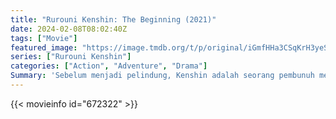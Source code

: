 ```yaml
---
title: "Rurouni Kenshin: The Beginning (2021)"
date: 2024-02-08T08:02:40Z
tags: ["Movie"]
featured_image: "https://image.tmdb.org/t/p/original/iGmfHHa3CSqKrH3yeS9CQVLAVUl.jpg"
series: ["Rurouni Kenshin"]
categories: ["Action", "Adventure", "Drama"]
Summary: 'Sebelum menjadi pelindung, Kenshin adalah seorang pembunuh menakutkan yang dikenal sebagai Battosai, namun ceritanya berubah ketika ia bertemu dengan Tomoe Yukishiro yang lembut.'
---
```


<mux-player stream-type="on-demand"
src="https://kp3d-my.sharepoint.com/personal/ryoo_kp3d_onmicrosoft_com/_layouts/15/download.aspx?share=EQjjQLlUL89OphG06B_zg2EBGu-OwjmHkHeauLflO3EIsQ" prefer-playback="mse" controls>

</mux-player>


{{< movieinfo id="672322" >}}

<script src="https://cdn.jsdelivr.net/npm/@mux/mux-player"></script>

 <script type="application/ld+json">
{
"@context": "https://schema.org/",
"@type": "VideoObject",
"name": "Rurouni Kenshin: The Beginning (2021)",
"contentUrl": "https://stream.mux.com/01b01JrCEG1QKh2D201cjWQ017oeuEuIgJewFtKqHzquzgA.m3u8",
"thumbnailUrl": "https://image.tmdb.org/t/p/original/iGmfHHa3CSqKrH3yeS9CQVLAVUl.jpg?width=314&fit_mode=preserve&time=25",
"uploadDate": "2023-11-19T13:41:12Z",
}

</script>